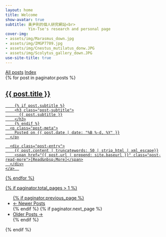 ```yaml
---
layout: home
title: Welcome
show-avatar: true
subtitle: 黃尹則的個人研究網站<br> 
          Yin-Tse's research and personal page
cover-img: 
- assets/img/Marasmus_down.jpg
- assets/img/IMGP7709.jpg
- assets/img/Cnestus_mutilatus_donw.JPG
- assets/img/Scolytus_gallery_down.JPG
use-site-title: true
---
```

<div class="list-filters">
  <a href="/" class="list-filter filter-selected">All posts</a>
  <a href="/tags" class="list-filter">Index</a>
</div>

<div class="posts-list">
  {% for post in paginator.posts %}
  <article>
    <a class="post-preview" href="{{ post.url | prepend: site.baseurl }}">
	    <h2 class="post-title">{{ post.title }}</h2>
	
	    {% if post.subtitle %}
	    <h3 class="post-subtitle">
	      {{ post.subtitle }}
	    </h3>
	    {% endif %}
      <p class="post-meta">
        Posted on {{ post.date | date: "%B %-d, %Y" }}
      </p>

      <div class="post-entry">
        {{ post.content | truncatewords: 50 | strip_html | xml_escape}}
        <span href="{{ post.url | prepend: site.baseurl }}" class="post-read-more">[Read&nbsp;More]</span>
      </div>
    </a>  
   </article>
  {% endfor %}
</div>

{% if paginator.total_pages > 1 %}
<ul class="pager main-pager">
  {% if paginator.previous_page %}
  <li class="previous">
    <a href="{{ paginator.previous_page_path | prepend: site.baseurl | replace: '//', '/' }}">&larr; Newer Posts</a>
  </li>
  {% endif %}
  {% if paginator.next_page %}
  <li class="next">
    <a href="{{ paginator.next_page_path | prepend: site.baseurl | replace: '//', '/' }}">Older Posts &rarr;</a>
  </li>
  {% endif %}
</ul>
{% endif %}
